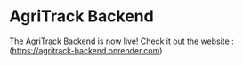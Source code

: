 # AgriTrack Backend

The AgriTrack Backend is now live! Check it out the website : (https://agritrack-backend.onrender.com)
